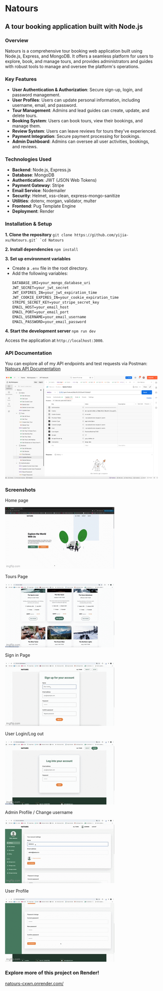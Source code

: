 # Natours

## A tour booking application built with Node.js

### Overview

Natours is a comprehensive tour booking web application built using Node.js, Express, and MongoDB. It offers a seamless platform for users to explore, book, and manage tours, and provides administrators and guides with robust tools to manage and oversee the platform's operations.

### Key Features

- **User Authentication & Authorization**: Secure sign-up, login, and password management.
- **User Profiles**: Users can update personal information, including username, email, and password.
- **Tour Management**: Admins and lead guides can create, update, and delete tours.
- **Booking System**: Users can book tours, view their bookings, and manage them.
- **Review System**: Users can leave reviews for tours they've experienced.
- **Payment Integration**: Secure payment processing for bookings.
- **Admin Dashboard**: Admins can oversee all user activities, bookings, and reviews.

### Technologies Used

- **Backend**: Node.js, Express.js
- **Database**: MongoDB
- **Authentication**: JWT (JSON Web Tokens)
- **Payment Gateway**: Stripe
- **Email Service**: Nodemailer
- **Security**: Helmet, xss-clean, express-mongo-sanitize
- **Utilities**: dotenv, morgan, validator, multer
- **Frontend**: Pug Template Engine
- **Deployment**: Render

### Installation & Setup

**1. Clone the repository**
``git clone https://github.com/yijia-xu/Natours.git` `cd Natours``

**2. Install dependencies**
`npm install`

**3. Set up environment variables**

- Create a `.env` file in the root directory.
- Add the following variables:
  ```
  DATABASE_URI=your_mongo_database_uri
  JWT_SECRET=your_jwt_secret
  JWT_EXPIRES_IN=your_jwt_expiration_time
  JWT_COOKIE_EXPIRES_IN=your_cookie_expiration_time
  STRIPE_SECRET_KEY=your_stripe_secret_key
  EMAIL_HOST=your_email_host
  EMAIL_PORT=your_email_port
  EMAIL_USERNAME=your_email_username
  EMAIL_PASSWORD=your_email_password
  ```

**4. Start the development server**
`npm run dev`

Access the application at `http://localhost:3000`.

### API Documentation

You can explore all of my API endpoints and test requests via Postman:
[Natours API Documentation](https://yijiaxu.postman.co/workspace/My-Workspace~818ab724-5af1-4e6e-871c-930a0a730259/collection/45629565-2fdace76-b636-4f77-b40e-cbb3b6592c68?action=share&creator=45629565&active-environment=45629565-02aac860-2430-4dc2-acf0-abb4fe447e2c)

![postman](public/assets/postman.png)

### Screenshots

Home page

![homepage](public/assets/home.gif)

Tours Page

![tours](public/assets/tours.gif)

Sign in Page

![signin](public/assets/signin.gif)

User Login/Log out

![login/logout](public/assets/loginout.gif)

Admin Profile / Change username

![adminprofile](public/assets/admin_profile.gif)

User Profile

![userprofile](public/assets/user_profile.gif)

### Explore more of this project on Render!

[natours-cxwn.onrender.com/](https://natours-cxwn.onrender.com/ 'https://natours-cxwn.onrender.com/')

